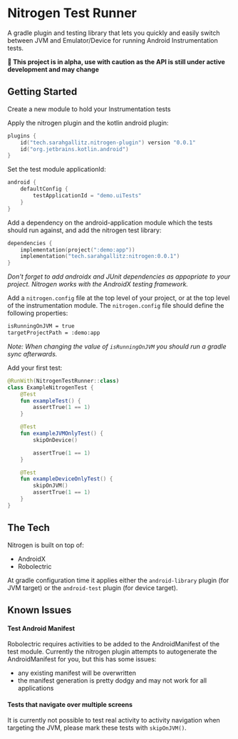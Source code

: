 # Nitrogen Test Runner

A gradle plugin and testing library that lets you quickly and easily switch between JVM and
Emulator/Device for running Android Instrumentation tests.

**:construction: This project is in alpha, use with caution as the API is still under active
development and may change**

## Getting Started

Create a new module to hold your Instrumentation tests

Apply the nitrogen plugin and the kotlin android plugin:

``` kts
plugins {
    id("tech.sarahgallitz.nitrogen-plugin") version "0.0.1"
    id("org.jetbrains.kotlin.android")
}
```

Set the test module applicationId:

``` kts
android {
    defaultConfig {
        testApplicationId = "demo.uiTests"
    }
}
```

Add a dependency on the android-application module which the tests should run against, and add the
nitrogen test library:

``` kts
dependencies {
    implementation(project(":demo:app"))
    implementation("tech.sarahgallitz:nitrogen:0.0.1")
}
```

_Don't forget to add androidx and JUnit dependencies as appopriate to your project. Nitrogen works
with the AndroidX testing framework._

Add a `nitrogen.config` file at the top level of your project, or at the top level of the
instrumentation module. The `nitrogen.config` file should define the following properties:

``` txt
isRunningOnJVM = true
targetProjectPath = :demo:app
```

_Note: When changing the value of `isRunningOnJVM` you should run a gradle sync afterwards._

Add your first test:

``` kt
@RunWith(NitrogenTestRunner::class)
class ExampleNitrogenTest {
    @Test
    fun exampleTest() {
        assertTrue(1 == 1)
    }

    @Test
    fun exampleJVMOnlyTest() {
        skipOnDevice()

        assertTrue(1 == 1)
    }

    @Test
    fun exampleDeviceOnlyTest() {
        skipOnJVM()
        assertTrue(1 == 1)
    }
}
```

## The Tech

Nitrogen is built on top of:

- AndroidX
- Robolectric

At gradle configuration time it applies either the `android-library` plugin (for JVM target) or
the `android-test` plugin (for device target).

## Known Issues

#### Test Android Manifest

Robolectric requires activities to be added to the AndroidManifest of the test module. Currently the
nitrogen plugin attempts to autogenerate the AndroidManifest for you, but this has some issues:

- any existing manifest will be overwritten
- the manifest generation is pretty dodgy and may not work for all applications

#### Tests that navigate over multiple screens

It is currently not possible to test real activity to activity navigation when targeting the JVM,
please mark these tests with `skipOnJVM()`.
